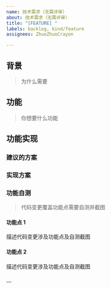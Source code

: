 ```yaml
---
name: 技术需求（无需评审）
about: 技术需求（无需评审）
title: "[FEATURE] "
labels: backlog, kind/feature
assignees: ZhuoZhuoCrayon

---
```


## 背景

> 为什么需要

## 功能

> 你想要什么功能

## 功能实现

### 建议的方案

### 实现方案

### 功能自测

> 代码变更覆盖功能点需要自测并截图

#### 功能点 1

描述代码变更涉及功能点及自测截图

#### 功能点 2

描述代码变更涉及功能点及自测截图

#### ...
